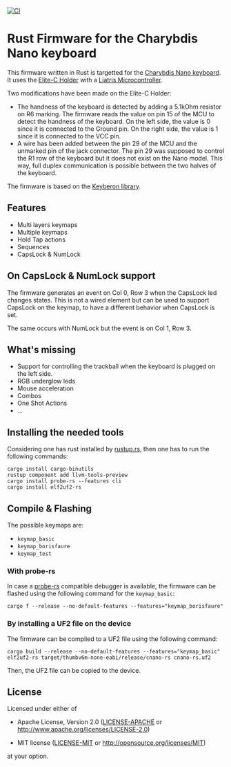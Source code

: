 [![CI](https://github.com/borisfaure/cnano-rs/actions/workflows/ci.yml/badge.svg?branch=main)](https://github.com/borisfaure/cnano-rs/actions/workflows/ci.yml)

# Rust Firmware for the Charybdis Nano keyboard

This firmware written in Rust is targetted for the
[Charybdis Nano keyboard](https://bastardkb.com/product/charybdis-nano-kit/).
It uses the [Elite-C Holder](https://github.com/Bastardkb/Elite-C-holder) with
a [Liatris Microcontroller](https://splitkb.com/products/liatris).

Two modifications have been made on the Elite-C Holder:

- The handness of the keyboard is detected by adding a 5.1kOhm resistor on R6
  marking.  The firmware reads the value on pin 15 of the MCU to detect the
  handness of the keyboard.  On the left side, the value is 0 since it is
  connected to the Ground pin.  On the right side, the value is 1 since it
  is connected to the VCC pin.
- A wire has been added between the pin 29 of the MCU and the unmarked pin of
  the jack connector.  The pin 29 was supposed to control the R1 row of the
  keyboard but it does not exist on the Nano model.  This way, full duplex
  communication is possible between the two halves of the keyboard.

The firmware is based on the [Keyberon library](https://github.com/TeXitoi/keyberon).

## Features

- Multi layers keymaps
- Multiple keymaps
- Hold Tap actions
- Sequences
- CapsLock & NumLock

## On CapsLock & NumLock support

The firmware generates an event on Col 0, Row 3 when the CapsLock led changes
states.  This is not a wired element but can be used to support CapsLock on
the keymap, to have a different behavior when CapsLock is set.

The same occurs with NumLock but the event is on Col 1, Row 3.

## What's missing

- Support for controlling the trackball when the keyboard is plugged on the
  left side.
- RGB underglow leds
- Mouse acceleration
- Combos
- One Shot Actions
- ...


## Installing the needed tools

Considering one has rust installed by [rustup.rs](https://rustup.rs), then
one has to run the following commands:

```shell
cargo install cargo-binutils
rustup component add llvm-tools-preview
cargo install probe-rs --features cli
cargo install elf2uf2-rs
```

## Compile & Flashing

The possible keymaps are:

- `keymap_basic`
- `keymap_borisfaure`
- `keymap_test`

### With probe-rs

In case a [probe-rs](https://probe.rs/) compatible debugger is available, the
firmware can be flashed using the following command for the `keymap_basic`:

```shell
cargo f --release --no-default-features --features="keymap_borisfaure"
```

### By installing a UF2 file on the device

The firmware can be compiled to a UF2 file using the following command:

```shell
cargo build --release --no-default-features --features="keymap_basic"
elf2uf2-rs target/thumbv6m-none-eabi/release/cnano-rs cnano-rs.uf2
```

Then, the UF2 file can be copied to the device.


## License

Licensed under either of

- Apache License, Version 2.0 ([LICENSE-APACHE](LICENSE-APACHE) or
  http://www.apache.org/licenses/LICENSE-2.0)

- MIT license ([LICENSE-MIT](LICENSE-MIT) or http://opensource.org/licenses/MIT)

at your option.

